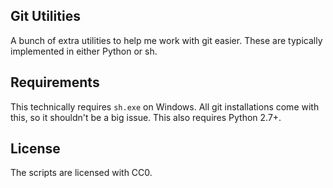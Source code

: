 ## Git Utilities

A bunch of extra utilities to help me work with git easier. These are typically implemented in
either Python or sh.

## Requirements

This technically requires `sh.exe` on Windows. All git installations come with this, so it shouldn't be
a big issue. This also requires Python 2.7+.

## License

The scripts are licensed with CC0.

